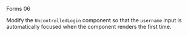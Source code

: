 Forms 06

Modify the `UncontrolledLogin` component so that the `username` input is automatically focused when the component renders the first time.
